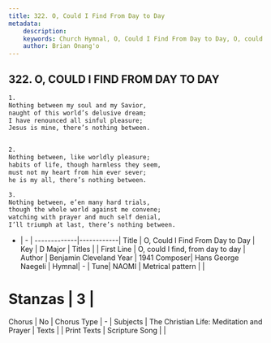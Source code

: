 ```yaml
---
title: 322. O, Could I Find From Day to Day
metadata:
    description: 
    keywords: Church Hymnal, O, Could I Find From Day to Day, O, could I find, from day to day, 
    author: Brian Onang'o
---
```



## 322. O, COULD I FIND FROM DAY TO DAY

```txt
1.
Nothing between my soul and my Savior,
naught of this world’s delusive dream;
I have renounced all sinful pleasure;
Jesus is mine, there’s nothing between.


2.
Nothing between, like worldly pleasure;
habits of life, though harmless they seem,
must not my heart from him ever sever;
he is my all, there’s nothing between.

3.
Nothing between, e’en many hard trials,
though the whole world against me convene;
watching with prayer and much self denial,
I’ll triumph at last, there’s nothing between.
```

- |   -  |
-------------|------------|
Title | O, Could I Find From Day to Day |
Key | D Major |
Titles |  |
First Line | O, could I find, from day to day |
Author | Benjamin Cleveland
Year | 1941
Composer| Hans George Naegeli |
Hymnal|  - |
Tune| NAOMI |
Metrical pattern | |
# Stanzas | 3 |
Chorus | No |
Chorus Type | - |
Subjects | The Christian Life: Meditation and Prayer |
Texts |  |
Print Texts | 
Scripture Song |  |
  
